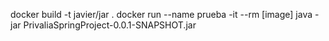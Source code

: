 docker build -t javier/jar  .
docker run --name prueba -it --rm [image] java -jar PrivaliaSpringProject-0.0.1-SNAPSHOT.jar